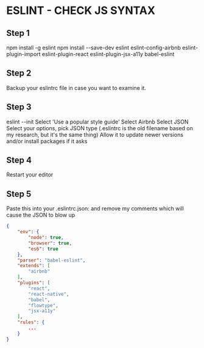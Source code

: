 # ESLINT - CHECK JS SYNTAX

## Step 1

npm install -g eslint
npm install --save-dev eslint eslint-config-airbnb eslint-plugin-import eslint-plugin-react eslint-plugin-jsx-a11y babel-eslint

## Step 2

Backup your eslintrc file in case you want to examine it.

## Step 3

eslint --init
Select 'Use a popular style guide'
Select Airbnb
Select JSON
Select your options, pick JSON type (.eslintrc is the old filename based on my research, but it's the same thing)
Allow it to update newer versions and/or install packages if it asks

## Step 4
Restart your editor

## Step 5
Paste this into your .eslintrc.json:
and remove my comments which will cause the JSON to blow up

```json
{
    "env": {
        "node": true,
        "browser": true,
        "es6": true
    },
    "parser": "babel-eslint",
    "extends": [
        "airbnb"
    ],
    "plugins": [
        "react",
        "react-native",
        "babel",
        "flowtype",
        "jsx-a11y"
    ],
    "rules": {
        ...
    }
}
```